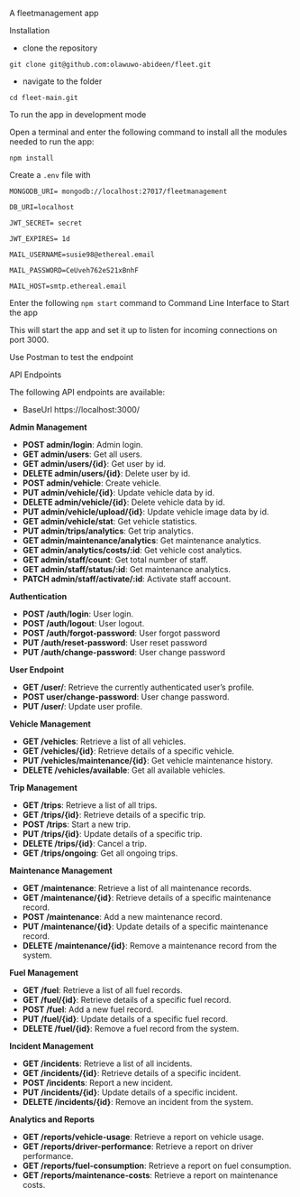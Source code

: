 A fleetmanagement app 

Installation

- clone the repository


`git clone git@github.com:olawuwo-abideen/fleet.git`


- navigate to the folder


`cd fleet-main.git`

To run the app in development mode

Open a terminal and enter the following command to install all the  modules needed to run the app:

`npm install`


Create a `.env` file with

`MONGODB_URI= mongodb://localhost:27017/fleetmanagement`

`DB_URI=localhost`

`JWT_SECRET= secret`

`JWT_EXPIRES= 1d`

`MAIL_USERNAME=susie98@ethereal.email`

`MAIL_PASSWORD=CeUveh762eS21xBnhF`

`MAIL_HOST=smtp.ethereal.email`


Enter the following `npm start` command to Command Line Interface to Start the app

This will start the app and set it up to listen for incoming connections on port 3000. 

Use Postman to test the endpoint

API Endpoints

The following API endpoints are available:

- BaseUrl https://localhost:3000/



**Admin Management**

- **POST admin/login**: Admin login.
- **GET  admin/users**: Get all users.
- **GET  admin/users/{id}**: Get user by id.
- **DELETE  admin/users/{id}**: Delete user by id.
- **POST admin/vehicle**: Create vehicle.
- **PUT  admin/vehicle/{id}**: Update vehicle data by id.
- **DELETE  admin/vehicle/{id}**: Delete vehicle data by id.
- **PUT admin/vehicle/upload/{id}**: Update vehicle image data by id.
- **GET  admin/vehicle/stat**: Get vehicle statistics.
- **PUT    admin/trips/analytics**: Get trip analytics.
- **GET admin/maintenance/analytics**: Get maintenance analytics.
- **GET  admin/analytics/costs/:id**: Get vehicle cost analytics.
- **GET    admin/staff/count**: Get total number of staff.
- **GET admin/staff/status/:id**: Get maintenance analytics.
- **PATCH admin/staff/activate/:id**: Activate staff account.

**Authentication**

- **POST /auth/login**: User login.
- **POST /auth/logout**: User logout.
- **POST /auth/forgot-password**: User forgot password
- **PUT /auth/reset-password**: User reset password
- **PUT /auth/change-password**: User change password


**User Endpoint**

- **GET /user/**: Retrieve the currently authenticated user’s profile.
- **POST user/change-password**: User change password.
- **PUT /user/**: Update user profile.



**Vehicle Management**

- **GET /vehicles**: Retrieve a list of all vehicles.
- **GET /vehicles/{id}**: Retrieve details of a specific vehicle.
- **PUT /vehicles/maintenance/{id}**: Get vehicle maintenance history.
- **DELETE /vehicles/available**: Get all available vehicles.

**Trip Management**

- **GET /trips**: Retrieve a list of all trips.
- **GET /trips/{id}**: Retrieve details of a specific trip.
- **POST /trips**: Start a new trip.
- **PUT /trips/{id}**: Update details of a specific trip.
- **DELETE /trips/{id}**: Cancel a trip.
- **GET /trips/ongoing**: Get all ongoing trips.

**Maintenance Management**

- **GET /maintenance**: Retrieve a list of all maintenance records.
- **GET /maintenance/{id}**: Retrieve details of a specific maintenance record.
- **POST /maintenance**: Add a new maintenance record.
- **PUT /maintenance/{id}**: Update details of a specific maintenance record.
- **DELETE /maintenance/{id}**: Remove a maintenance record from the system.



**Fuel Management**

- **GET /fuel**: Retrieve a list of all fuel records.
- **GET /fuel/{id}**: Retrieve details of a specific fuel record.
- **POST /fuel**: Add a new fuel record.
- **PUT /fuel/{id}**: Update details of a specific fuel record.
- **DELETE /fuel/{id}**: Remove a fuel record from the system.

**Incident Management**

- **GET /incidents**: Retrieve a list of all incidents.
- **GET /incidents/{id}**: Retrieve details of a specific incident.
- **POST /incidents**: Report a new incident.
- **PUT /incidents/{id}**: Update details of a specific incident.
- **DELETE /incidents/{id}**: Remove an incident from the system.



**Analytics and Reports**

- **GET /reports/vehicle-usage**: Retrieve a report on vehicle usage.
- **GET /reports/driver-performance**: Retrieve a report on driver performance.
- **GET /reports/fuel-consumption**: Retrieve a report on fuel consumption.
- **GET /reports/maintenance-costs**: Retrieve a report on maintenance costs.





